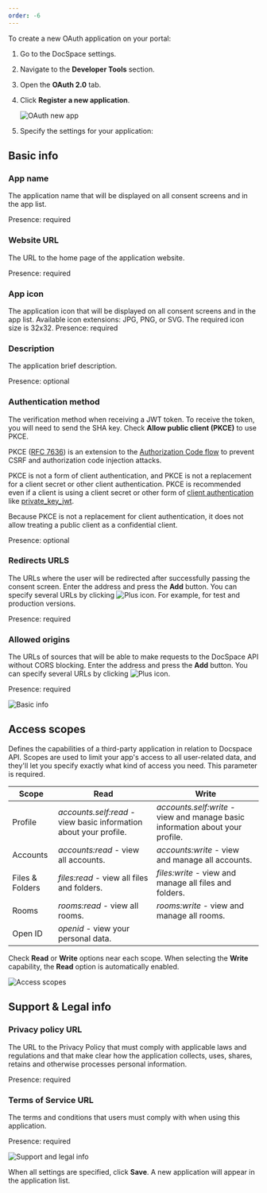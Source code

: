```yaml
---
order: -6
---
```


To create a new OAuth application on your portal:

1. Go to the DocSpace settings.

2. Navigate to the **Developer Tools** section.

3. Open the **OAuth 2.0** tab.

4. Click **Register a new application**.

   ![OAuth new app](/assets/images/docspace/oauth-new-app.png)

5. Specify the settings for your application:

## Basic info

### App name

The application name that will be displayed on all consent screens and in the app list.

Presence: required

### Website URL

The URL to the home page of the application website.

Presence: required

### App icon

The application icon that will be displayed on all consent screens and in the app list. Available icon extensions: JPG, PNG, or SVG. The required icon size is 32x32.
Presence: required

### Description

The application brief description.

Presence: optional

### Authentication method

The verification method when receiving a JWT token. To receive the token, you will need to send the SHA key. Check **Allow public client (PKCE)** to use PKCE.

PKCE ([RFC 7636](https://www.rfc-editor.org/rfc/rfc7636)) is an extension to the [Authorization Code flow](https://oauth.net/2/grant-types/authorization-code/) to prevent CSRF and authorization code injection attacks.

PKCE is not a form of client authentication, and PKCE is not a replacement for a client secret or other client authentication. PKCE is recommended even if a client is using a client secret or other form of [client authentication](https://oauth.net/2/client-authentication/) like [private_key_jwt](https://oauth.net/private-key-jwt/).

Because PKCE is not a replacement for client authentication, it does not allow treating a public client as a confidential client.

Presence: optional

### Redirects URLS 

The URLs where the user will be redirected after successfully passing the consent screen. Enter the address and press the **Add** button. You can specify several URLs by clicking ![Plus icon](/assets/images/docspace/plus.png). For example, for test and production versions.

Presence: required

### Allowed origins

The URLs of sources that will be able to make requests to the DocSpace API without CORS blocking. Enter the address and press the **Add** button. You can specify several URLs by clicking ![Plus icon](/assets/images/docspace/plus.png).

Presence: required

![Basic info](/assets/images/docspace/basic-info.png)

## Access scopes

Defines the capabilities of a third-party application in relation to Docspace API. Scopes are used to limit your app's access to all user-related data, and they'll let you specify exactly what kind of access you need. This parameter is required.

| Scope           | Read                                                              | Write                                                                         |
| --------------- | ----------------------------------------------------------------- | ----------------------------------------------------------------------------- |
| Profile         | *accounts.self:read* - view basic information about your profile. | *accounts.self:write* - view and manage basic information about your profile. |
| Accounts        | *accounts:read* - view all accounts.                              | *accounts:write* - view and manage all accounts.                              |
| Files & Folders | *files:read* - view all files and folders.                        | *files:write* - view and manage all files and folders.                        |
| Rooms           | *rooms:read* - view all rooms.                                    | *rooms:write* - view and manage all rooms.                                    |
| Open ID         | *openid* - view your personal data.                               |                                                                               |

Check **Read** or **Write** options near each scope. When selecting the **Write** capability, the **Read** option is automatically enabled.

![Access scopes](/assets/images/docspace/access-scopes.png)

## Support & Legal info

### Privacy policy URL

The URL to the Privacy Policy that must comply with applicable laws and regulations and that make clear how the application collects, uses, shares, retains and otherwise processes personal information.

Presence: required

### Terms of Service URL

The terms and conditions that users must comply with when using this application.

Presence: required

![Support and legal info](/assets/images/docspace/support-and-legal-info.png)

When all settings are specified, click **Save**. A new application will appear in the application list.
